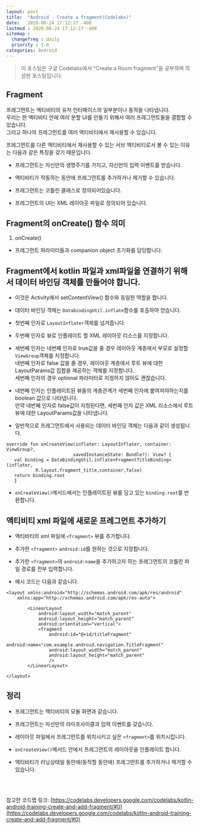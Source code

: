 ```yaml
---
layout: post
title:  "Android - Create a fragment(Codelabs)"
date:   2020-08-24 17:12:17 -400
lastmod : 2020-08-24 17:12:17 -400
sitemap :
  changefreq : daily
  priority : 1.0
categories: Android
---
```


> 이 포스팅은 구글 Codelabs에서 "Create a Room fragment"을 공부하며 작성한 포스팅입니다.

## Fragment
프레그먼트는 액티비티의 유저 인터페이스의 일부분이나 동작을 나타냅니다.  
우리는 한 액티비티 안에 여러 분할 UI를 만들기 위해서 여러 프레그먼트들을 결합할 수 있습니다.   
그리고 하나의 프레그먼트를 여러 액티비티에서 재사용할 수 있습니다.

프레그먼트를 다른 액티비티에서 재사용할 수 있는 서브 액티비티로서 볼 수 있는 이유는 다음과 같은 특징을 갖기 때문입니다.  

- 프레그먼트는 자신만의 생명주기를 가지고, 자신만의 입력 이벤트를 받습니다.

- 액티비티가 작동하는 동안에 프레그먼트를 추가하거나 제거할 수 있습니다.

- 프레그먼트는 코틀린 클래스로 정의되어있습니다.

- 프레그먼트의 UI는 XML 레이아웃 파일로 정의되어 있습니다.

## Fragment의 onCreate() 함수 의미
1. onCreate()
  - 프레그먼트 파라미터들과 companion object 초기화를 담당합니다.

## Fragment에서 kotlin 파일과 xml파일을 연결하기 위해서 데이터 바인딩 객체를 만들어야 합니다.
- 이것은 Activity에서 setContentView() 함수와 동일한 역할을 합니다.

- 데이터 바인딩 객체는 `DatabindingUtil.inflate`함수를 호출하여 얻습니다.

- 첫번째 인자로 `LayoutInflater`객체를 넘겨줍니다.

- 두번째 인자로 뷰로 인플레이트 할 XML 레이아웃 리소스를 지정합니다.

- 세번째 인자는 네번째 인자로 true값을 줄 경우 레이아웃 계층에서 부모로 설정할 `ViewGroup`객체를 지정합니다.  
네번째 인자로 false 값을 줄 경우, 레이아웃 계층에서 루트 뷰에 대한 LayoutParams값 집합을 제공하는 객체를 지정합니다.   
세번째 인자의 경우 optional 파라미터로 지정하지 않아도 괜찮습니다.

- 네번째 인자는 인플레이트된 뷰들의 계층관계가 세번째 인자에 붙여져야하는지를 boolean 값으로 나타냅니다.  
만약 네번째 인자로 false값이 지정된다면, 세번째 인자 값은 XML 리소스에서 루트 뷰에 대한 LayoutParams값을 나타냅니다.

- 일반적으로 프레그먼트에서 사용되는 데이터 바인딩 객체는 다음과 같이 생성됩니다.  
```
override fun onCreateView(inflater: LayoutInflater, container: ViewGroup?,
                         savedInstanceState: Bundle?): View? {
   val binding = DataBindingUtil.inflate<FragmentTitleBinding>(inflater,
           R.layout.fragment_title,container,false)
   return binding.root
   }
```
- `onCreateView()`메서드에서는 인플레이트된 뷰를 담고 있는 `binding.root`를 반환합니다.

## 액티비티 xml 파일에 새로운 프레그먼트 추가하기

- 액티비티의 xml 파일에 `<fragment>` 뷰를 추가합니다.

- 추가한 `<fragment>` `android:id`를 원하는 것으로 지정합니다.

- 추가한 `<fragment>`의 `android:name`을 추가하고자 하는 프레그먼트의 코틀린 파일 경로를 전부 입력합니다.

- 예시 코드는 다음과 같습니다.
```
<layout xmlns:android="http://schemas.android.com/apk/res/android"
    xmlns:app="http://schemas.android.com/apk/res-auto">

        <LinearLayout
            android:layout_width="match_parent"
            android:layout_height="match_parent"
            android:orientation="vertical">
            <fragment
                android:id="@+id/titleFragment"
                android:name="com.example.android.navigation.TitleFragment"
                android:layout_width="match_parent"
                android:layout_height="match_parent"
                />
        </LinearLayout>

</layout>
```

## 정리
- 프레그먼트는 액티비티의 모듈 화면과 같습니다.

- 프레그먼트는 자신만의 라이프사이클과 입력 이벤트를 갖습니다.  

- 레이아웃 파일에서 프레그먼트를 위치시키고 싶은 `<fragment>`를 위치시킵니다.

- `onCreateView()`메서드 안에서 프레그먼트의 레이아웃을 인플레이트 합니다.

- 액티비티가 러닝상태일 동안에(동작할 동안에) 프레그먼트를 추가하거나 제거할 수 있습니다.  

<br/>
<br/>

참고한 코드랩 링크: [https://codelabs.developers.google.com/codelabs/kotlin-android-training-create-and-add-fragment/#0](https://codelabs.developers.google.com/codelabs/kotlin-android-training-create-and-add-fragment/#0)
